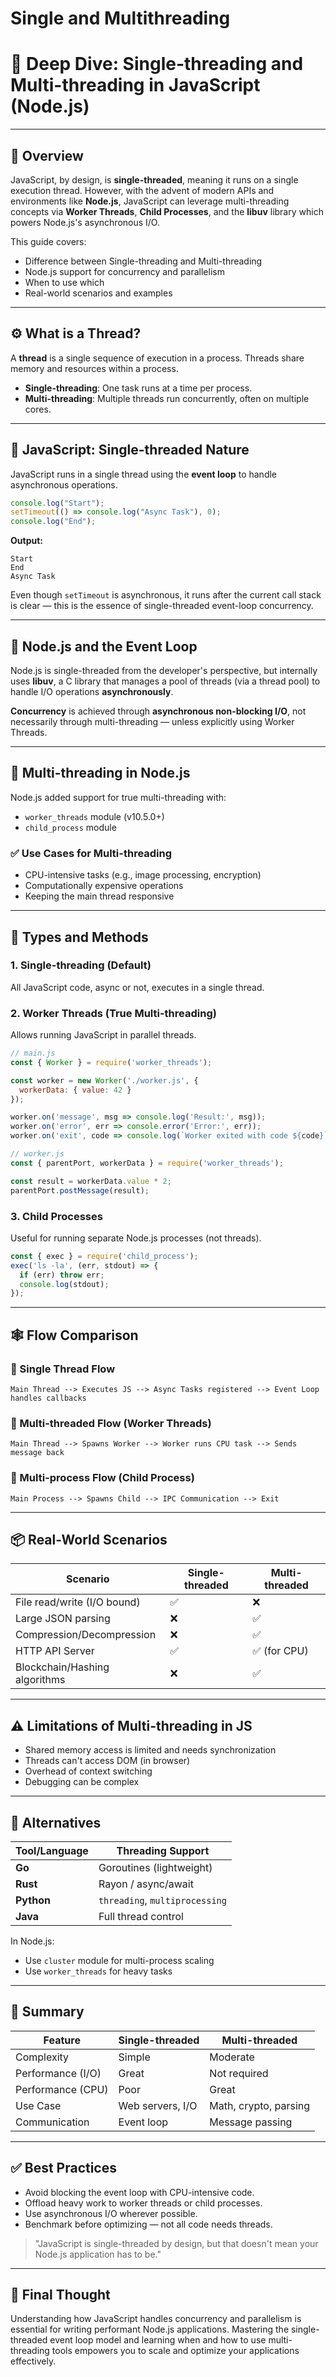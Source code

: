 # Single and Multithreading
# 🧵 Deep Dive: Single-threading and Multi-threading in JavaScript (Node.js)

---

## 🧠 Overview

JavaScript, by design, is **single-threaded**, meaning it runs on a single execution thread. However, with the advent of modern APIs and environments like **Node.js**, JavaScript can leverage multi-threading concepts via **Worker Threads**, **Child Processes**, and the **libuv** library which powers Node.js's asynchronous I/O.

This guide covers:
- Difference between Single-threading and Multi-threading
- Node.js support for concurrency and parallelism
- When to use which
- Real-world scenarios and examples

---

## ⚙️ What is a Thread?

A **thread** is a single sequence of execution in a process. Threads share memory and resources within a process.

- **Single-threading**: One task runs at a time per process.
- **Multi-threading**: Multiple threads run concurrently, often on multiple cores.

---

## 📌 JavaScript: Single-threaded Nature

JavaScript runs in a single thread using the **event loop** to handle asynchronous operations.

```js
console.log("Start");
setTimeout(() => console.log("Async Task"), 0);
console.log("End");
```

**Output:**
```
Start
End
Async Task
```

Even though `setTimeout` is asynchronous, it runs after the current call stack is clear — this is the essence of single-threaded event-loop concurrency.

---

## 🧠 Node.js and the Event Loop

Node.js is single-threaded from the developer's perspective, but internally uses **libuv**, a C library that manages a pool of threads (via a thread pool) to handle I/O operations **asynchronously**.

**Concurrency** is achieved through **asynchronous non-blocking I/O**, not necessarily through multi-threading — unless explicitly using Worker Threads.

---

## 🧰 Multi-threading in Node.js

Node.js added support for true multi-threading with:
- `worker_threads` module (v10.5.0+)
- `child_process` module

### ✅ Use Cases for Multi-threading
- CPU-intensive tasks (e.g., image processing, encryption)
- Computationally expensive operations
- Keeping the main thread responsive

---

## 🔧 Types and Methods

### 1. **Single-threading** (Default)
All JavaScript code, async or not, executes in a single thread.

### 2. **Worker Threads** (True Multi-threading)
Allows running JavaScript in parallel threads.

```js
// main.js
const { Worker } = require('worker_threads');

const worker = new Worker('./worker.js', {
  workerData: { value: 42 }
});

worker.on('message', msg => console.log('Result:', msg));
worker.on('error', err => console.error('Error:', err));
worker.on('exit', code => console.log(`Worker exited with code ${code}`));
```

```js
// worker.js
const { parentPort, workerData } = require('worker_threads');

const result = workerData.value * 2;
parentPort.postMessage(result);
```

### 3. **Child Processes**
Useful for running separate Node.js processes (not threads).

```js
const { exec } = require('child_process');
exec('ls -la', (err, stdout) => {
  if (err) throw err;
  console.log(stdout);
});
```

---

## 🕸 Flow Comparison

### 🔁 Single Thread Flow
```text
Main Thread --> Executes JS --> Async Tasks registered --> Event Loop handles callbacks
```

### 🧵 Multi-threaded Flow (Worker Threads)
```text
Main Thread --> Spawns Worker --> Worker runs CPU task --> Sends message back
```

### 👥 Multi-process Flow (Child Process)
```text
Main Process --> Spawns Child --> IPC Communication --> Exit
```

---

## 📦 Real-World Scenarios

| Scenario                          | Single-threaded | Multi-threaded |
|----------------------------------|------------------|----------------|
| File read/write (I/O bound)      | ✅               | ❌             |
| Large JSON parsing               | ❌               | ✅             |
| Compression/Decompression        | ❌               | ✅             |
| HTTP API Server                  | ✅               | ✅ (for CPU)   |
| Blockchain/Hashing algorithms    | ❌               | ✅             |

---

## ⚠️ Limitations of Multi-threading in JS

- Shared memory access is limited and needs synchronization
- Threads can't access DOM (in browser)
- Overhead of context switching
- Debugging can be complex

---

## 🔄 Alternatives

| Tool/Language       | Threading Support         |
|--------------------|---------------------------|
| **Go**             | Goroutines (lightweight)  |
| **Rust**           | Rayon / async/await       |
| **Python**         | `threading`, `multiprocessing` |
| **Java**           | Full thread control       |

In Node.js:
- Use `cluster` module for multi-process scaling
- Use `worker_threads` for heavy tasks

---

## 🧠 Summary

| Feature              | Single-threaded        | Multi-threaded        |
|---------------------|-------------------------|------------------------|
| Complexity           | Simple                  | Moderate               |
| Performance (I/O)    | Great                   | Not required           |
| Performance (CPU)    | Poor                    | Great                  |
| Use Case             | Web servers, I/O        | Math, crypto, parsing  |
| Communication        | Event loop              | Message passing        |

---

## ✅ Best Practices

- Avoid blocking the event loop with CPU-intensive code.
- Offload heavy work to worker threads or child processes.
- Use asynchronous I/O wherever possible.
- Benchmark before optimizing — not all code needs threads.

> "JavaScript is single-threaded by design, but that doesn't mean your Node.js application has to be."

---

## 🏁 Final Thought

Understanding how JavaScript handles concurrency and parallelism is essential for writing performant Node.js applications. Mastering the single-threaded event loop model and learning when and how to use multi-threading tools empowers you to scale and optimize your applications effectively.

